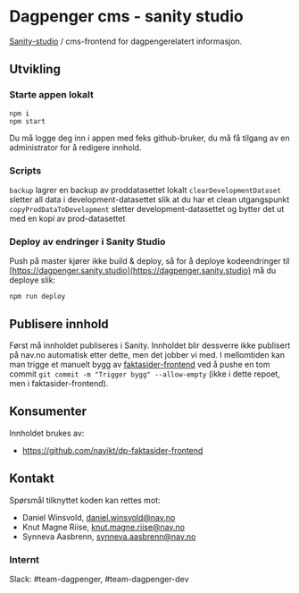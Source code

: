 # Dagpenger cms - sanity studio

[Sanity-studio](https://www.sanity.io/studio) / cms-frontend for dagpengerelatert informasjon.

## Utvikling

### Starte appen lokalt

```
npm i
npm start
```

Du må logge deg inn i appen med feks github-bruker, du må få tilgang av en administrator for å redigere innhold.

### Scripts

`backup` lagrer en backup av proddatasettet lokalt
`clearDevelopmentDataset` sletter all data i development-datasettet slik at du har et clean utgangspunkt
`copyProdDataToDevelopment` sletter development-datasettet og bytter det ut med en kopi av prod-datasettet

### Deploy av endringer i Sanity Studio

Push på master kjører ikke build & deploy, så for å deploye kodeendringer til [https://dagpenger.sanity.studio](https://dagpenger.sanity.studio) må du deploye slik:

`npm run deploy`

## Publisere innhold

Først må innholdet publiseres i Sanity. Innholdet blir dessverre ikke publisert på nav.no automatisk etter dette, men det jobber vi med. I mellomtiden kan man trigge et manuelt bygg av [faktasider-frontend](https://github.com/navikt/dp-faktasider-frontend) ved å pushe en tom commit `git commit -m "Trigger bygg" --allow-empty` (ikke i dette repoet, men i faktasider-frontend).

## Konsumenter

Innholdet brukes av:

- https://github.com/navikt/dp-faktasider-frontend

## Kontakt

Spørsmål tilknyttet koden kan rettes mot:

- Daniel Winsvold, daniel.winsvold@nav.no
- Knut Magne Riise, knut.magne.riise@nav.no
- Synneva Aasbrenn, synneva.aasbrenn@nav.no

### Internt

Slack: #team-dagpenger, #team-dagpenger-dev
